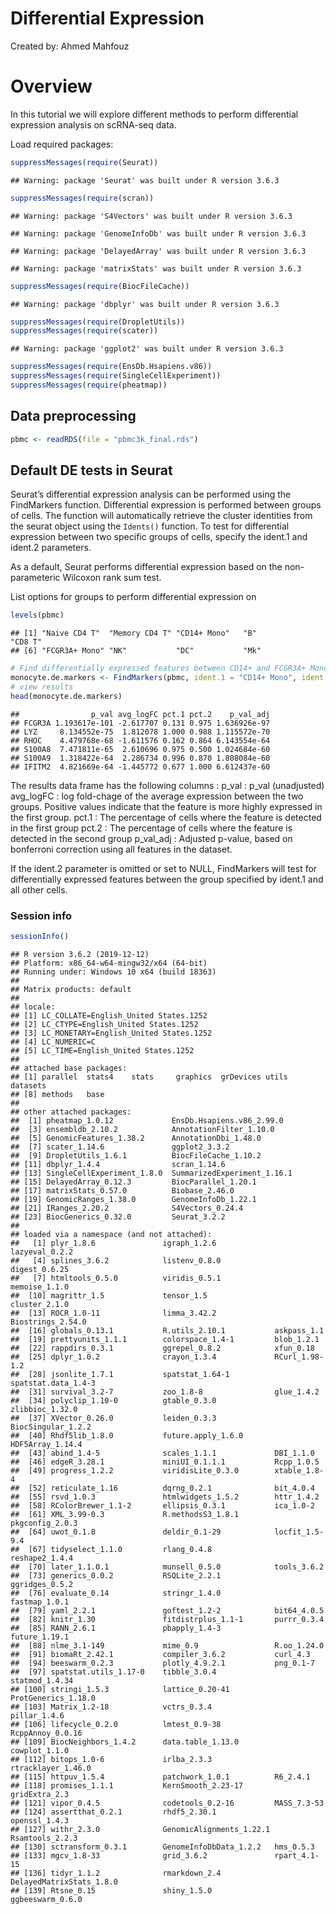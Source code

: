 Differential Expression
================

Created by: Ahmed Mahfouz

# Overview

In this tutorial we will explore different methods to perform
differential expression analysis on scRNA-seq data.

Load required packages:

``` r
suppressMessages(require(Seurat))
```

    ## Warning: package 'Seurat' was built under R version 3.6.3

``` r
suppressMessages(require(scran))
```

    ## Warning: package 'S4Vectors' was built under R version 3.6.3

    ## Warning: package 'GenomeInfoDb' was built under R version 3.6.3

    ## Warning: package 'DelayedArray' was built under R version 3.6.3

    ## Warning: package 'matrixStats' was built under R version 3.6.3

``` r
suppressMessages(require(BiocFileCache))
```

    ## Warning: package 'dbplyr' was built under R version 3.6.3

``` r
suppressMessages(require(DropletUtils))
suppressMessages(require(scater))
```

    ## Warning: package 'ggplot2' was built under R version 3.6.3

``` r
suppressMessages(require(EnsDb.Hsapiens.v86))
suppressMessages(require(SingleCellExperiment))
suppressMessages(require(pheatmap))
```

## Data preprocessing

``` r
pbmc <- readRDS(file = "pbmc3k_final.rds")
```

## Default DE tests in Seurat

Seurat’s differential expression analysis can be performed using the
FindMarkers function. Differential expression is performed between
groups of cells. The function will automatically retrieve the cluster
identities from the seurat object using the `Idents()` function. To test
for differential expression between two specific groups of cells,
specify the ident.1 and ident.2 parameters.

As a default, Seurat performs differential expression based on the
non-parameteric Wilcoxon rank sum test.

List options for groups to perform differential expression
    on

``` r
levels(pbmc)
```

    ## [1] "Naive CD4 T"  "Memory CD4 T" "CD14+ Mono"   "B"            "CD8 T"       
    ## [6] "FCGR3A+ Mono" "NK"           "DC"           "Mk"

``` r
# Find differentially expressed features between CD14+ and FCGR3A+ Monocytes
monocyte.de.markers <- FindMarkers(pbmc, ident.1 = "CD14+ Mono", ident.2 = "FCGR3A+ Mono")
# view results
head(monocyte.de.markers)
```

    ##                p_val avg_logFC pct.1 pct.2    p_val_adj
    ## FCGR3A 1.193617e-101 -2.617707 0.131 0.975 1.636926e-97
    ## LYZ     8.134552e-75  1.812078 1.000 0.988 1.115572e-70
    ## RHOC    4.479768e-68 -1.611576 0.162 0.864 6.143554e-64
    ## S100A8  7.471811e-65  2.610696 0.975 0.500 1.024684e-60
    ## S100A9  1.318422e-64  2.286734 0.996 0.870 1.808084e-60
    ## IFITM2  4.821669e-64 -1.445772 0.677 1.000 6.612437e-60

The results data frame has the following columns : p\_val : p\_val
(unadjusted) avg\_logFC : log fold-chage of the average expression
between the two groups. Positive values indicate that the feature is
more highly expressed in the first group. pct.1 : The percentage of
cells where the feature is detected in the first group pct.2 : The
percentage of cells where the feature is detected in the second group
p\_val\_adj : Adjusted p-value, based on bonferroni correction using all
features in the dataset.

If the ident.2 parameter is omitted or set to NULL, FindMarkers will
test for differentially expressed features between the group specified
by ident.1 and all other cells.

### Session info

``` r
sessionInfo()
```

    ## R version 3.6.2 (2019-12-12)
    ## Platform: x86_64-w64-mingw32/x64 (64-bit)
    ## Running under: Windows 10 x64 (build 18363)
    ## 
    ## Matrix products: default
    ## 
    ## locale:
    ## [1] LC_COLLATE=English_United States.1252 
    ## [2] LC_CTYPE=English_United States.1252   
    ## [3] LC_MONETARY=English_United States.1252
    ## [4] LC_NUMERIC=C                          
    ## [5] LC_TIME=English_United States.1252    
    ## 
    ## attached base packages:
    ## [1] parallel  stats4    stats     graphics  grDevices utils     datasets 
    ## [8] methods   base     
    ## 
    ## other attached packages:
    ##  [1] pheatmap_1.0.12             EnsDb.Hsapiens.v86_2.99.0  
    ##  [3] ensembldb_2.10.2            AnnotationFilter_1.10.0    
    ##  [5] GenomicFeatures_1.38.2      AnnotationDbi_1.48.0       
    ##  [7] scater_1.14.6               ggplot2_3.3.2              
    ##  [9] DropletUtils_1.6.1          BiocFileCache_1.10.2       
    ## [11] dbplyr_1.4.4                scran_1.14.6               
    ## [13] SingleCellExperiment_1.8.0  SummarizedExperiment_1.16.1
    ## [15] DelayedArray_0.12.3         BiocParallel_1.20.1        
    ## [17] matrixStats_0.57.0          Biobase_2.46.0             
    ## [19] GenomicRanges_1.38.0        GenomeInfoDb_1.22.1        
    ## [21] IRanges_2.20.2              S4Vectors_0.24.4           
    ## [23] BiocGenerics_0.32.0         Seurat_3.2.2               
    ## 
    ## loaded via a namespace (and not attached):
    ##   [1] plyr_1.8.6               igraph_1.2.6             lazyeval_0.2.2          
    ##   [4] splines_3.6.2            listenv_0.8.0            digest_0.6.25           
    ##   [7] htmltools_0.5.0          viridis_0.5.1            memoise_1.1.0           
    ##  [10] magrittr_1.5             tensor_1.5               cluster_2.1.0           
    ##  [13] ROCR_1.0-11              limma_3.42.2             Biostrings_2.54.0       
    ##  [16] globals_0.13.1           R.utils_2.10.1           askpass_1.1             
    ##  [19] prettyunits_1.1.1        colorspace_1.4-1         blob_1.2.1              
    ##  [22] rappdirs_0.3.1           ggrepel_0.8.2            xfun_0.18               
    ##  [25] dplyr_1.0.2              crayon_1.3.4             RCurl_1.98-1.2          
    ##  [28] jsonlite_1.7.1           spatstat_1.64-1          spatstat.data_1.4-3     
    ##  [31] survival_3.2-7           zoo_1.8-8                glue_1.4.2              
    ##  [34] polyclip_1.10-0          gtable_0.3.0             zlibbioc_1.32.0         
    ##  [37] XVector_0.26.0           leiden_0.3.3             BiocSingular_1.2.2      
    ##  [40] Rhdf5lib_1.8.0           future.apply_1.6.0       HDF5Array_1.14.4        
    ##  [43] abind_1.4-5              scales_1.1.1             DBI_1.1.0               
    ##  [46] edgeR_3.28.1             miniUI_0.1.1.1           Rcpp_1.0.5              
    ##  [49] progress_1.2.2           viridisLite_0.3.0        xtable_1.8-4            
    ##  [52] reticulate_1.16          dqrng_0.2.1              bit_4.0.4               
    ##  [55] rsvd_1.0.3               htmlwidgets_1.5.2        httr_1.4.2              
    ##  [58] RColorBrewer_1.1-2       ellipsis_0.3.1           ica_1.0-2               
    ##  [61] XML_3.99-0.3             R.methodsS3_1.8.1        pkgconfig_2.0.3         
    ##  [64] uwot_0.1.8               deldir_0.1-29            locfit_1.5-9.4          
    ##  [67] tidyselect_1.1.0         rlang_0.4.8              reshape2_1.4.4          
    ##  [70] later_1.1.0.1            munsell_0.5.0            tools_3.6.2             
    ##  [73] generics_0.0.2           RSQLite_2.2.1            ggridges_0.5.2          
    ##  [76] evaluate_0.14            stringr_1.4.0            fastmap_1.0.1           
    ##  [79] yaml_2.2.1               goftest_1.2-2            bit64_4.0.5             
    ##  [82] knitr_1.30               fitdistrplus_1.1-1       purrr_0.3.4             
    ##  [85] RANN_2.6.1               pbapply_1.4-3            future_1.19.1           
    ##  [88] nlme_3.1-149             mime_0.9                 R.oo_1.24.0             
    ##  [91] biomaRt_2.42.1           compiler_3.6.2           curl_4.3                
    ##  [94] beeswarm_0.2.3           plotly_4.9.2.1           png_0.1-7               
    ##  [97] spatstat.utils_1.17-0    tibble_3.0.4             statmod_1.4.34          
    ## [100] stringi_1.5.3            lattice_0.20-41          ProtGenerics_1.18.0     
    ## [103] Matrix_1.2-18            vctrs_0.3.4              pillar_1.4.6            
    ## [106] lifecycle_0.2.0          lmtest_0.9-38            RcppAnnoy_0.0.16        
    ## [109] BiocNeighbors_1.4.2      data.table_1.13.0        cowplot_1.1.0           
    ## [112] bitops_1.0-6             irlba_2.3.3              rtracklayer_1.46.0      
    ## [115] httpuv_1.5.4             patchwork_1.0.1          R6_2.4.1                
    ## [118] promises_1.1.1           KernSmooth_2.23-17       gridExtra_2.3           
    ## [121] vipor_0.4.5              codetools_0.2-16         MASS_7.3-53             
    ## [124] assertthat_0.2.1         rhdf5_2.30.1             openssl_1.4.3           
    ## [127] withr_2.3.0              GenomicAlignments_1.22.1 Rsamtools_2.2.3         
    ## [130] sctransform_0.3.1        GenomeInfoDbData_1.2.2   hms_0.5.3               
    ## [133] mgcv_1.8-33              grid_3.6.2               rpart_4.1-15            
    ## [136] tidyr_1.1.2              rmarkdown_2.4            DelayedMatrixStats_1.8.0
    ## [139] Rtsne_0.15               shiny_1.5.0              ggbeeswarm_0.6.0
